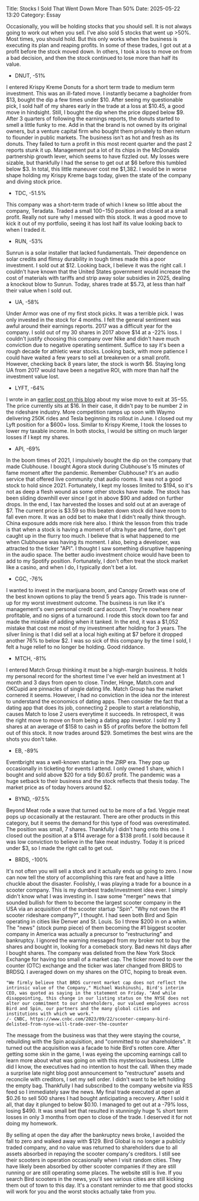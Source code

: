 Title: Stocks I Sold That Went Down More Than 50% 
Date: 2025-05-22 13:20 
Category: Essay

Occasionally, you will be holding stocks that you should sell. It is not always going to work out when you sell. I've also sold 5 stocks that went up >50%. Most times, you should hold. But this only works when the business is executing its plan and reaping profits. In some of these trades, I got out at a profit before the stock moved down. In others, I took a loss to move on from a bad decision, and then the stock continued to lose more than half its value.

+ DNUT, -51%

I entered Krispy Kreme Donuts for a short term trade to medium term investment. This was an ill-fated move. I instantly became a bagholder from $13, bought the dip a few times under $10. After seeing my questionable pick, I sold half of my shares early in the trade at a loss at $10.45, a good move in hindsight. Still, I bought the dip when the price dipped below $9. After 3 quarters of following the earnings reports, the donuts started to smell a little funky to me. Add in that the brand is not owned by its original owners, but a venture capital firm who bought them privately to then return to flounder in public markets. The business isn't as hot and fresh as its donuts. They failed to turn a profit in this most recent quarter and the past 2 reports stunk it up. Management put a lot of its chips in the McDonalds partnership growth lever, which seems to have fizzled out. My losses were sizable, but thankfully I had the sense to get out at $6 before this tumbled below $3. In total, this little maneuver cost me $1,382. I would be in worse shape holding my Krispy Kreme bags today, given the state of the company and diving stock price.

+ TDC, -51.5%

This company was a short-term trade of which I knew so little about the company, Teradata. Traded a small $100-$150 position and closed at a small profit. Really not sure why I messed with this stock. It was a good move to kick it out of my portfolio, seeing it has lost half its value looking back to when I traded it.

+ RUN, -53%

Sunrun is a solar installer that lacked fundamentals. Their dependence on solar credits and flimsy durability in tough times made this a poor investment. I sold out at $12. Looking back, I believe it was the right call. I couldn't have known that the United States government would increase the cost of materials with tariffs and strip away solar subsidies in 2025, dealing a knockout blow to Sunrun. Today, shares trade at $5.73, at less than half their value when I sold out.

+ UA, -58%

Under Armor was one of my first stock picks. It was a terrible pick. I was only invested in the stock for 4 months. I felt the general sentiment was awful around their earnings reports. 2017 was a difficult year for the company. I sold out of my 30 shares in 2017 above $14 at a -22% loss. I couldn't justify choosing this company over Nike and didn't have much conviction due to negative operating sentiment. Suffice to say it's been a rough decade for athletic wear stocks. Looking back, with more patience I could have waited a few years to sell at breakeven or a small profit. However, checking back 8 years later, the stock is worth $6. Staying long UA from 2017 would have been a negative ROI, with more than half the investment value lost.

+ LYFT, -64%

I wrote in an [earlier post on this blog](https://divbull.com/getting-out-of-lyft-stock) about my wise move to exit at $35-$55. The price currently sits at $16. In their case, it didn't pay to be 
number 2 in the rideshare industry. More competition ramps up soon with Waymo delivering 250K rides 
and Tesla beginning its rollout in June. I closed out my Lyft position for a $600+ loss. Similar to Krispy Kreme, I took the losses to lower my taxable income. In both stocks, I would be sitting on much larger losses if I kept my shares.

+ API, -69%

In the boom times of 2021, I impulsively bought the dip on the company that made Clubhouse. I bought Agora stock during Clubhouse's 15 minutes of fame moment after the pandemic. Remember Clubhouse? It's an audio service that offered live community chat audio rooms. It was not a good stock to hold since 2021. Fortunately, I kept my losses limited to $194, so it's not as deep a flesh wound as some other stocks have made. The stock has been sliding downhill ever since I got in above $90 and added on further drops. In the end, I tax harvested the losses and sold out at an average of $7. The current price is $3.59 so this beaten down stock did have room to fall even more. It was an odd bet to make that I didn't really think through. China exposure adds more risk here also. I think the lesson from this trade is that when a stock is having a moment of ultra hype and fame, don't get caught up in the flurry too much. I believe that is what happened to me when Clubhouse was having its moment. I also, being a developer, was attracted to the ticker "API". I thought I saw something disruptive happening in the audio space. The better audio investment choice would have been to add to my Spotify position. Fortunately, I don't often treat the stock market like a casino, and when I do, I typically don't bet a lot.


+ CGC, -76%

I wanted to invest in the marijuana boom, and Canopy Growth was one of the best known options to play the trend 5 years ago. This trade is runner-up for my worst investment outcome. The business is run like it's management's own personal credit card account. They're nowhere near profitable, and no signs of a turnaround. I rode this stock down too far and made the mistake of adding when it tanked. In the end, it was a $1,052 mistake that cost me most of my investment after holding for 3 years. The silver lining is that I did sell at a local high exiting at $7 before it dropped another 76% to below $2. I was so sick of this company by the time I sold, I felt a huge relief to no longer be holding. Good riddance.

+ MTCH, -81%

I entered Match Group thinking it must be a high-margin business. It holds my personal record for the shortest time I've ever held an investment at 1 month and 3 days from open to close. Tinder, Hinge, Match.com and OKCupid are pinnacles of single dating life. Match Group has the market cornered it seems. However, I had no conviction in the idea nor the interest to understand the economics of dating apps. Then consider the fact that a dating app that does its job, connecting 2 people to start a relationship, causes Match to lose 2 users everytime it succeeds. In retrospect, it was the right move to move on from being a dating app investor. I sold my 3 shares at an average of $158 to cash in $5 of profits before the bottom fell out of this stock. It now trades around $29. Sometimes the best wins are the shots you don't take.

+ EB, -89%

Eventbright was a well-known startup in the ZIRP era. They pop up occasionally in ticketing for events I attend. I only owned 1 share, which I bought and sold above $20 for a tidy $0.67 profit. The pandemic was a huge setback to their business and the stock reflects that thesis today. The market price as of today hovers around $2.

+ BYND, -97.5%

Beyond Meat rode a wave that turned out to be more of a fad. Veggie meat pops up occasionally at the restaurant. There are other products in this category, but it seems the demand for this type of food was overestimated. The position was small, 7 shares. Thankfully I didn't hang onto this one. I closed out the position at a $114 average for a $138 profit. I sold because it was low conviction to believe in the fake meat industry. Today it is priced under $3, so I made the right call to get out.

+ BRDS, -100%

It's not often you will sell a stock and it actually ends up going to zero. I now can now tell the story of accomplishing this rare feat and have a little chuckle about the disaster. Foolishly, I was playing a trade for a bounce in a scooter company. This is my dumbest trade/investment idea ever. I simply didn't know what I was investing in. I saw some "merger" news that sounded bullish for them to become the largest scooter company in the USA via an acquisition of the scooter startup "Spin". "Why not own the #1 scooter rideshare company?", I thought. I had seen both Bird and Spin operating in cities like Denver and St. Louis. So I threw $200 in on a whim. The "news" (stock pump piece) of them becoming the #1 biggest scooter company in America was actually a precursor to "restructuring" and bankruptcy. I ignored the warning messaged from my broker not to buy the shares and bought in, looking for a comeback story. Bad news hit days after I bought shares. The company was delisted from the New York Stock Exchange for having too small of a market cap. The ticker moved to over the counter (OTC) exchange and the ticker was later changed from BRDS to BRDSQ. I averaged down on my shares on the OTC, hoping to break even.

    "We firmly believe that BRDS current market cap does not reflect the intrinsic value of the Company," Michael Washinushi, Bird's interim CEO, was quoted as saying in the statement on Friday. "And while disappointing, this change in our listing status on the NYSE does not alter our commitment to our shareholders, our valued employees across Bird and Spin, our partners and the many global cities and institutions with which we work."
    /- CNBC, https://www.cnbc.com/2023/09/22/scooter-company-bird-delisted-from-nyse-will-trade-over-the-counter

The message from the business was that they were staying the course, rebuilding with the Spin acquisition, and "committed to our shareholders". It turned out the acquisition was a facade to hide Bird's rotten core. After getting some skin in the game, I was eyeing the upcoming earnings call to learn more about what was going on with this mysterious business. Little did I know, the executives had no intention to host the call. When they made a surprise late night blog post announcement to "restructure" assets and reconcile with creditors, I set my sell order. I didn't want to be left holding the empty bag. Thankfully I had subscribed to the company website via RSS feed so I immediately saw the news. My final trade executed at open at $0.26 to sell 500 shares I had bought anticipating a recovery. After I sold it all, that day it plunged to below $0.10. I managed to get out at a -79% loss, losing $490. It was small bet that resulted in stunningly huge % short term losses in only 3 months from open to close of the trade. I deserved it for not doing my homework. 

By selling at open the day after the bankruptcy news broke, I avoided the fall to zero and walked away with $129. Bird Global is no longer a publicly traded company, and no value was returned to shareholders due to all assets absorbed in repaying the scooter company's creditors. I still see their scooters in operation occasionally when I visit random cities. They have likely been absorbed by other scooter companies if they are still running or are still operating some places. The website still is live. If you search Bird scooters in the news, you'll see various cities are still kicking them out of town to this day. It's a constant reminder to me that good stocks will work for you and the worst stocks actually take from you.







